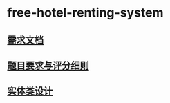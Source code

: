 # free-hotel-renting-system

## [需求文档](./doc/需求.md)

## [题目要求与评分细则](./doc/题目相关.md)

## [实体类设计](./doc/实体类设计.md)